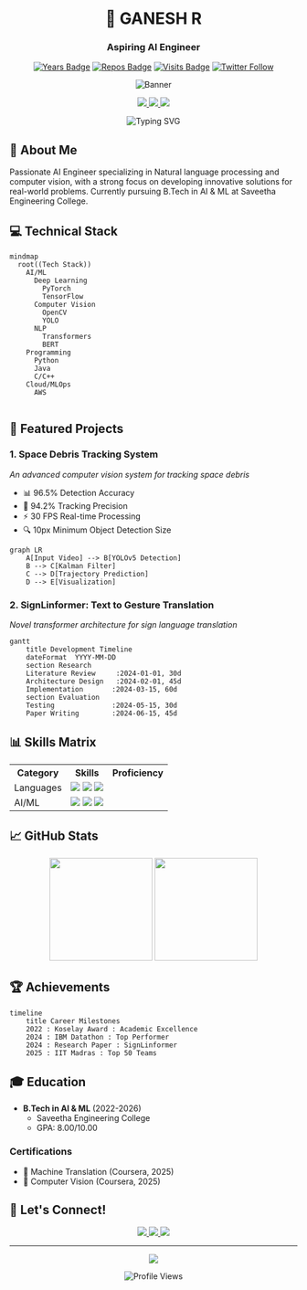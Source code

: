 <div align="center">



# 🚀 GANESH R
### Aspiring AI Engineer

[![Years Badge](https://badges.pufler.dev/years/ganesha360)](https://badges.pufler.dev)
[![Repos Badge](https://badges.pufler.dev/repos/ganesha360)](https://badges.pufler.dev)
[![Visits Badge](https://badges.pufler.dev/visits/ganesha360/ganesha360)](https://badges.pufler.dev)
[![Twitter Follow](https://img.shields.io/twitter/follow/ragunath?style=social)](https://twitter.com/ganesh)

![Banner](https://capsule-render.vercel.app/api?type=waving&color=gradient&height=230&section=header&text=Aspiring%20AI%20Engineer&fontSize=70&fontColor=FFFFFF&animation=fadeIn&fontAlignY=40&desc=Innovating%20with%20Intelligence&descAlignY=65&descAlign=50)


<p>
  <a href="mailto:ganeshravi360@gmail.com">
    <img src="https://img.shields.io/badge/Email-Contact-red?style=for-the-badge&logo=gmail&logoColor=white"/>
  </a>
  <a href="https://www.linkedin.com/in/ganesha-ravi19">
    <img src="https://img.shields.io/badge/LinkedIn-Connect-blue?style=for-the-badge&logo=linkedin&logoColor=white"/>
  </a>
 <a href="https://ragu-123.github.io/portfolio/">
  <img src="https://img.shields.io/badge/Portfolio-Visit-blue?style=for-the-badge&logo=google-chrome&logoColor=white"/>
</a>
</p>

<p align="center">
  <img src="https://readme-typing-svg.herokuapp.com?font=Fira+Code&pause=1000&color=2196F3&center=true&vCenter=true&width=435&lines=AI+Engineer;Machine+Learning+Researcher;Flutter Developer;Deep+Learning+Enthusiast" alt="Typing SVG" />
</p>

</div>

## 🎯 About Me
Passionate AI Engineer specializing in Natural language processing and computer vision, with a strong focus on developing innovative solutions for real-world problems. Currently pursuing B.Tech in AI & ML at Saveetha Engineering College.

## 💻 Technical Stack

```mermaid
mindmap
  root((Tech Stack))
    AI/ML
      Deep Learning
        PyTorch
        TensorFlow
      Computer Vision
        OpenCV
        YOLO
      NLP
        Transformers
        BERT
    Programming
      Python
      Java
      C/C++
    Cloud/MLOps
      AWS
      
```

## 🚀 Featured Projects

### 1. Space Debris Tracking System
*An advanced computer vision system for tracking space debris*

- 📊 96.5% Detection Accuracy
- 🎯 94.2% Tracking Precision
- ⚡ 30 FPS Real-time Processing
- 🔍 10px Minimum Object Detection Size

```mermaid
graph LR
    A[Input Video] --> B[YOLOv5 Detection]
    B --> C[Kalman Filter]
    C --> D[Trajectory Prediction]
    D --> E[Visualization]
```

### 2. SignLinformer: Text to Gesture Translation
*Novel transformer architecture for sign language translation*

```mermaid
gantt
    title Development Timeline
    dateFormat  YYYY-MM-DD
    section Research
    Literature Review     :2024-01-01, 30d
    Architecture Design   :2024-02-01, 45d
    Implementation       :2024-03-15, 60d
    section Evaluation
    Testing              :2024-05-15, 30d
    Paper Writing        :2024-06-15, 45d
```

## 📊 Skills Matrix

<table>
  <tr>
    <th>Category</th>
    <th>Skills</th>
    <th>Proficiency</th>
  </tr>
  <tr>
    <td>Languages</td>
    <td>
      <img src="https://img.shields.io/badge/Python-★★★★★-yellow?style=flat-square&logo=python&logoColor=white">
      <img src="https://img.shields.io/badge/Java-★★★★☆-orange?style=flat-square&logo=java&logoColor=white">
      <img src="https://img.shields.io/badge/C++-★★★☆☆-blue?style=flat-square&logo=cplusplus&logoColor=white">
    </td>
    <td>
      <div class="progress">
        <div class="progress-bar" style="width: 90%; background: linear-gradient(to right, #4CAF50, #2196F3);"></div>
      </div>
    </td>
  </tr>
  <tr>
    <td>AI/ML</td>
    <td>
      <img src="https://img.shields.io/badge/PyTorch-★★★★★-red?style=flat-square&logo=pytorch&logoColor=white">
      <img src="https://img.shields.io/badge/TensorFlow-★★★★☆-orange?style=flat-square&logo=tensorflow&logoColor=white">
      <img src="https://img.shields.io/badge/OpenCV-★★★★☆-green?style=flat-square&logo=opencv&logoColor=white">
    </td>
    <td>
      <div class="progress">
        <div class="progress-bar" style="width: 95%; background: linear-gradient(to right, #F44336, #2196F3);"></div>
      </div>
    </td>
  </tr>
</table>

## 📈 GitHub Stats

<div align="center">
  <img height="180em" src="https://github-readme-stats.vercel.app/api?username=ragu-123&show_icons=true&theme=radical&include_all_commits=true&count_private=true"/>
  <img height="180em" src="https://github-readme-stats.vercel.app/api/top-langs/?username=ragu-123&layout=compact&langs_count=8&theme=radical"/>
</div>

## 🏆 Achievements

```mermaid
timeline
    title Career Milestones
    2022 : Koselay Award : Academic Excellence
    2024 : IBM Datathon : Top Performer
    2024 : Research Paper : SignLinformer
    2025 : IIT Madras : Top 50 Teams
```

## 🎓 Education

- **B.Tech in AI & ML** (2022-2026)
  - Saveetha Engineering College
  - GPA: 8.00/10.00

### Certifications
- 🏅 Machine Translation (Coursera, 2025)
- 🏅 Computer Vision (Coursera, 2025)


## 🤝 Let's Connect!

<div align="center">
  <a href="https://calendly.com/ragunath">
    <img src="https://img.shields.io/badge/Schedule_Meeting-4285F4?style=for-the-badge&logo=google-calendar&logoColor=white"/>
  </a>
  <a href="www.linkedin.com/in/ragunath-r-a2a580247">
    <img src="https://img.shields.io/badge/Connect_on_LinkedIn-0077B5?style=for-the-badge&logo=linkedin&logoColor=white"/>
  </a>
  <a href="mailto:ragunathravi73@gmail.com">
    <img src="https://img.shields.io/badge/Send_Email-D14836?style=for-the-badge&logo=gmail&logoColor=white"/>
  </a>
</div>

---

<div align="center">
  <img src="https://capsule-render.vercel.app/api?type=waving&color=gradient&height=100&section=footer"/>
  
  ![Profile Views](https://hits.seeyoufarm.com/api/count/incr/badge.svg?url=https%3A%2F%2Fgithub.com%2Fragunath&count_bg=%2379C83D&title_bg=%23555555&icon=&icon_color=%23E7E7E7&title=Profile+Views&edge_flat=false)
</div>
